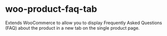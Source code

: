 # woo-product-faq-tab
Extends WooCommerce to allow you to display Frequently Asked Questions (FAQ) about the product in a new tab on the single product page.
